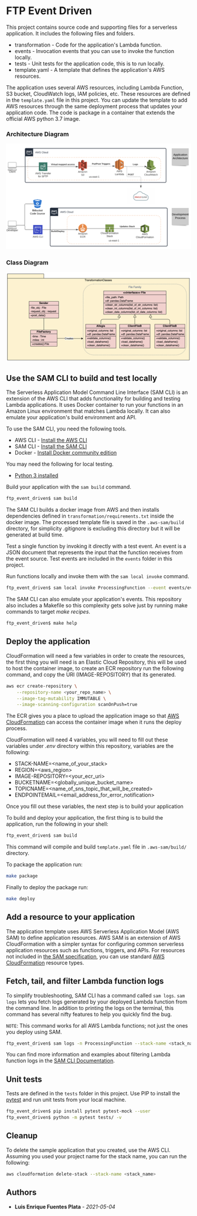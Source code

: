 # FTP Event Driven

This project contains source code and supporting files for a serverless application. It includes the following files and folders.

- transformation - Code for the application's Lambda function.
- events - Invocation events that you can use to invoke the function locally.
- tests - Unit tests for the application code, this is to run locally. 
- template.yaml - A template that defines the application's AWS resources.

The application uses several AWS resources, including Lambda Function, S3 bucket, CloudWatch logs, IAM policies, etc. These resources are defined in the `template.yaml` file in this project. You can update the template to add AWS resources through the same deployment process that updates your application code. The code is package in a container that extends the official AWS python 3.7 image.

### Architecture Diagram
![](resources/ArchiDiagram.png)

### Class Diagram
![](resources/ClassDiagrm.png)

## Use the SAM CLI to build and test locally

The Serverless Application Model Command Line Interface (SAM CLI) is an extension of the AWS CLI that adds functionality for building and testing Lambda applications. It uses Docker container to run your functions in an Amazon Linux environment that matches Lambda locally. It can also emulate your application's build environment and API.

To use the SAM CLI, you need the following tools.

* AWS CLI - [Install the AWS CLI](https://docs.aws.amazon.com/cli/latest/userguide/install-cliv2.html)
* SAM CLI - [Install the SAM CLI](https://docs.aws.amazon.com/serverless-application-model/latest/developerguide/serverless-sam-cli-install.html)
* Docker - [Install Docker community edition](https://hub.docker.com/search/?type=edition&offering=community)

You may need the following for local testing.
* [Python 3 installed](https://www.python.org/downloads/)

Build your application with the `sam build` command.

```bash
ftp_event_driven$ sam build
```

The SAM CLI builds a docker image from AWS and then installs dependencies defined in `transformation/requirements.txt` inside the docker image. The processed template file is saved in the `.aws-sam/build` directory, for simplicity .gitignore is excluding this directory but it will be generated at build time.

Test a single function by invoking it directly with a test event. An event is a JSON document that represents the input that the function receives from the event source. Test events are included in the `events` folder in this project.

Run functions locally and invoke them with the `sam local invoke` command.

```bash
ftp_event_driven$ sam local invoke ProcessingFunction --event events/event.json
```

The SAM CLI can also emulate your application's events.
This repository also includes a Makefile so this complexity gets solve just by running make commands to target *make recipes*.
```bash
ftp_event_driven$ make help
```

## Deploy the application
CloudFormation will need a few variables in order to create the resources, the first thing you will need is an Elastic Cloud Repository, this will be used to host the container image, to create an ECR repository run the following command, and copy the URI (IMAGE-REPOSITORY) that its generated.
```bash
aws ecr create-repository \
    --repository-name <your_repo_name> \
    --image-tag-mutability IMMUTABLE \
    --image-scanning-configuration scanOnPush=true
```
The ECR gives you a place to upload the application image so that [AWS CloudFormation](https://aws.amazon.com/cloudformation/) can access the container image when it runs the deploy process.

CloudFormation will need 4 variables, you will need to fill out these variables under *.env* directory within this repository, variables are the following: 
* STACK-NAME=<name_of_your_stack>
* REGION=<aws_region>
* IMAGE-REPOSITORY=<your_ecr_uri>
* BUCKETNAME=<globally_unique_bucket_name>
* TOPICNAME=<name_of_sns_topic_that_will_be_created>
* ENDPOINTEMAIL=<email_address_for_error_notification>

Once you fill out these variables, the next step is to build your application

To build and deploy your application, the first thing is to build the application, run the following in your shell:

```bash
ftp_event_driven$ sam build
```
This command will compile and build `template.yaml` file in `.aws-sam/build/` directory. 

To package the application run:

```bash
make package
```
Finally to deploy the package run:
```bash
make deploy
```

## Add a resource to your application
The application template uses AWS Serverless Application Model (AWS SAM) to define application resources. AWS SAM is an extension of AWS CloudFormation with a simpler syntax for configuring common serverless application resources such as functions, triggers, and APIs. For resources not included in [the SAM specification](https://github.com/awslabs/serverless-application-model/blob/master/versions/2016-10-31.md), you can use standard [AWS CloudFormation](https://docs.aws.amazon.com/AWSCloudFormation/latest/UserGuide/aws-template-resource-type-ref.html) resource types.

## Fetch, tail, and filter Lambda function logs

To simplify troubleshooting, SAM CLI has a command called `sam logs`. `sam logs` lets you fetch logs generated by your deployed Lambda function from the command line. In addition to printing the logs on the terminal, this command has several nifty features to help you quickly find the bug.

`NOTE`: This command works for all AWS Lambda functions; not just the ones you deploy using SAM.

```bash
ftp_event_driven$ sam logs -n ProcessingFunction --stack-name <stack_name>
```

You can find more information and examples about filtering Lambda function logs in the [SAM CLI Documentation](https://docs.aws.amazon.com/serverless-application-model/latest/developerguide/serverless-sam-cli-logging.html).

## Unit tests

Tests are defined in the `tests` folder in this project. Use PIP to install the [pytest](https://docs.pytest.org/en/latest/) and run unit tests from your local machine.

```bash
ftp_event_driven$ pip install pytest pytest-mock --user
ftp_event_driven$ python -m pytest tests/ -v
```

## Cleanup

To delete the sample application that you created, use the AWS CLI. Assuming you used your project name for the stack name, you can run the following:

```bash
aws cloudformation delete-stack --stack-name <stack_name>
```

## Authors
* **Luis Enrique Fuentes Plata** - *2021-05-04*
